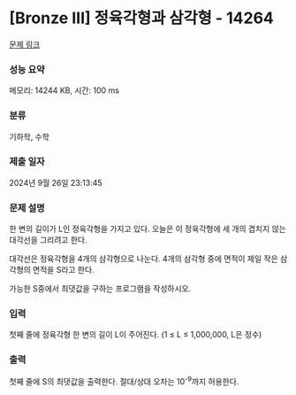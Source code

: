 # [Bronze III] 정육각형과 삼각형 - 14264 

[문제 링크](https://www.acmicpc.net/problem/14264) 

### 성능 요약

메모리: 14244 KB, 시간: 100 ms

### 분류

기하학, 수학

### 제출 일자

2024년 9월 26일 23:13:45

### 문제 설명

<p>한 변의 길이가 L인 정육각형을 가지고 있다. 오늘은 이 정육각형에 세 개의 겹치지 않는 대각선을 그리려고 한다.</p>

<p>대각선은 정육각형을 4개의 삼각형으로 나눈다. 4개의 삼각형 중에 면적이 제일 작은 삼각형의 면적을 S라고 한다.</p>

<p>가능한 S중에서 최댓값을 구하는 프로그램을 작성하시오.</p>

### 입력 

 <p>첫째 줄에 정육각형 한 변의 길이 L이 주어진다. (1 ≤ L ≤ 1,000,000, L은 정수)</p>

### 출력 

 <p>첫째 줄에 S의 최댓값을 출력한다. 절대/상대 오차는 10<sup>-9</sup>까지 허용한다.</p>

